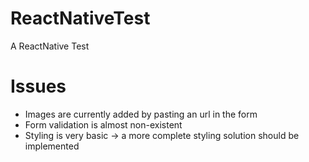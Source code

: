 # ReactNativeTest
A ReactNative Test

# Issues
- Images are currently added by pasting an url in the form
- Form validation is almost non-existent
- Styling is very basic -> a more complete styling solution should be implemented
